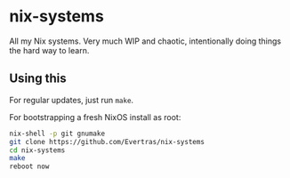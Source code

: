# nix-systems

All my Nix systems.  Very much WIP and chaotic, intentionally doing things the
hard way to learn.

## Using this

For regular updates, just run `make`.

For bootstrapping a fresh NixOS install as root:

```bash
nix-shell -p git gnumake
git clone https://github.com/Evertras/nix-systems
cd nix-systems
make
reboot now
```
